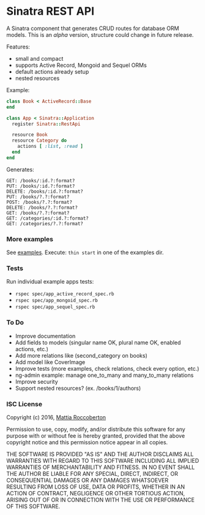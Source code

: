 # Sinatra REST API

A Sinatra component that generates CRUD routes for database ORM models.
This is an *alpha* version, structure could change in future release.

Features:
- small and compact
- supports Active Record, Mongoid and Sequel ORMs
- default actions already setup
- nested resources

Example:
```rb
class Book < ActiveRecord::Base
end

class App < Sinatra::Application
  register Sinatra::RestApi

  resource Book
  resource Category do
    actions [ :list, :read ]
  end
end
```

Generates:
```
GET: /books/:id.?:format?
PUT: /books/:id.?:format?
DELETE: /books/:id.?:format?
PUT: /books/?.?:format?
POST: /books/?.?:format?
DELETE: /books/?.?:format?
GET: /books/?.?:format?
GET: /categories/:id.?:format?
GET: /categories/?.?:format?
```

### More examples

See [examples](examples/). Execute: `thin start` in one of the examples dir.

### Tests

Run individual example apps tests:
- `rspec spec/app_active_record_spec.rb`
- `rspec spec/app_mongoid_spec.rb`
- `rspec spec/app_sequel_spec.rb`

### To Do

- Improve documentation
- Add fields to models (singular name OK, plural name OK, enabled actions, etc.)
- Add more relations like (second_category on books)
- Add model like CoverImage
- Improve tests (more examples, check relations, check every option, etc.)
- ng-admin example: manage one_to_many and many_to_many relations
- Improve security
- Support nested resources? (ex. /books/1/authors)

### ISC License

Copyright (c) 2016, [Mattia Roccoberton](http://blocknot.es)

Permission to use, copy, modify, and/or distribute this software for any purpose with or without fee is hereby granted, provided that the above copyright notice and this permission notice appear in all copies.

THE SOFTWARE IS PROVIDED "AS IS" AND THE AUTHOR DISCLAIMS ALL WARRANTIES WITH REGARD TO THIS SOFTWARE INCLUDING ALL IMPLIED WARRANTIES OF MERCHANTABILITY AND FITNESS. IN NO EVENT SHALL THE AUTHOR BE LIABLE FOR ANY SPECIAL, DIRECT, INDIRECT, OR CONSEQUENTIAL DAMAGES OR ANY DAMAGES WHATSOEVER RESULTING FROM LOSS OF USE, DATA OR PROFITS, WHETHER IN AN ACTION OF CONTRACT, NEGLIGENCE OR OTHER TORTIOUS ACTION, ARISING OUT OF OR IN CONNECTION WITH THE USE OR PERFORMANCE OF THIS SOFTWARE.
